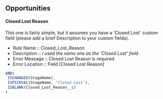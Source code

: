 ## Opportunities
#### Closed Lost Reason
This one is fairly simple, but it assumes you have a 'Closed Lost' custom field (please add a brief Description to your custom fields).

- Rule Name :: Closed_Lost_Reason
- Description :: *I used the same one as the 'Closed Lost' field*
- Error Message :: Closed Lost Reason is required.
- Error Location :: Field [Closed Lost Reason]
```js
AND(
 ISCHANGED(StageName),
 ISPICKVAL(StageName, 'Closed Lost'),
 ISBLANK(Closed_Lost_Reason__c) 
)
```
